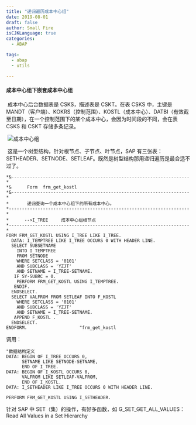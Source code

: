 ```yaml
---
title: "递归遍历成本中心组"
date: 2019-08-01
draft: false
author: Small Fire
isCJKLanguage: true
categories: 
  - ABAP

tags: 
  - abap
  - utils

---
```


#### 成本中心组下嵌套成本中心组

​	成本中心后台数据表是 CSKS，描述表是 CSKT。在表 CSKS 中，主键是 MANDT（客户端）、KOKRS（控制范围）、KOSTL（成本中心）、DATBI（有效截至日期），在一个控制范围下的某个成本中心，会因为时间段的不同，会在表 CSKS 和 CSKT 存储多条记录。

​	![成本中心组](/images/ABAP/utils17.jpg)

​	这是一个树型结构，针对根节点、子节点、叶节点，SAP 有三张表：SETHEADER、SETNODE、SETLEAF。既然是树型结构那用递归遍历是最合适不过了。

```JS
*&--------------------------------------------------------------------*
*&      Form  frm_get_kostl
*&--------------------------------------------------------------------*
*       递归查询一个成本中心组下的所有成本中心。
*---------------------------------------------------------------------*
*      -->I_TREE     成本中心组根节点
*---------------------------------------------------------------------*
FORM FRM_GET_KOSTL USING I_TREE LIKE I_TREE.
  DATA: I_TEMPTREE LIKE I_TREE OCCURS 0 WITH HEADER LINE.
  SELECT SUBSETNAME
    INTO I_TEMPTREE
    FROM SETNODE
    WHERE SETCLASS = '0101'
    AND SUBCLASS = 'YZJT'
    AND SETNAME = I_TREE-SETNAME.
   IF SY-SUBRC = 0.
    PERFORM FRM_GET_KOSTL USING I_TEMPTREE.
   ENDIF.
  ENDSELECT.
  SELECT VALFROM FROM SETLEAF INTO F_KOSTL
    WHERE SETCLASS = '0101'
    AND SUBCLASS = 'YZJT'
    AND SETNAME = I_TREE-SETNAME.
   APPEND F_KOSTL .
  ENDSELECT.
ENDFORM.                    "frm_get_kostl
```

调用：

```JS
"数据结构定义
DATA: BEGIN OF I_TREE OCCURS 0,
      SETNAME LIKE SETNODE-SETNAME,
	  END OF I_TREE.
DATA: BEGIN OF I_KOSTL OCCURS 0,
      VALFROM LIKE SETLEAF-VALFROM,
      END OF I_KOSTL.
DATA: I_SETHEADER LIKE I_TREE OCCURS 0 WITH HEADER LINE. 

PERFORM FRM_GET_KOSTL USING I_SETHEADER.
```



针对 SAP 中 SET（集）的操作，有好多函数，如 G_SET_GET_ALL_VALUES：Read All Values in a Set Hierarchy